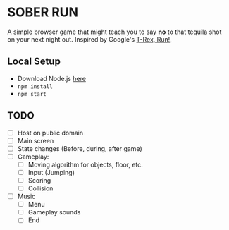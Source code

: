 # SOBER RUN

A simple browser game that might teach you to say **no** to that tequila shot on your next night out. Inspired by Google's [T-Rex, Run!][google-game].

## Local Setup

- Download Node.js [here][node]
- `npm install`
- `npm start`

## TODO

- [ ] Host on public domain
- [ ] Main screen
- [ ] State changes (Before, during, after game)
- [ ] Gameplay:
  - [ ] Moving algorithm for objects, floor, etc.
  - [ ] Input (Jumping)
  - [ ] Scoring
  - [ ] Collision
- [ ] Music
  - [ ] Menu
  - [ ] Gameplay sounds
  - [ ] End

[google-game]: https://elgoog.im/t-rex/
[node]: https://nodejs.org/en/download/
